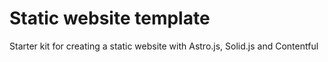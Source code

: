 # Static website template
Starter kit for creating a static website with Astro.js, Solid.js and Contentful
